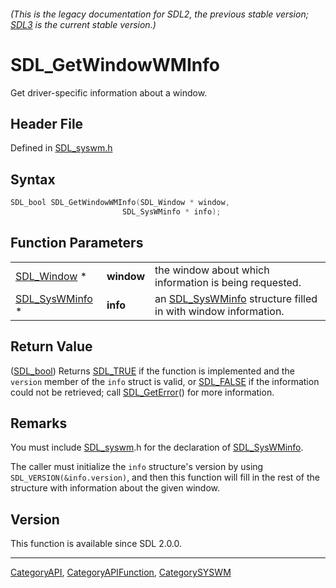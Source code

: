 ###### (This is the legacy documentation for SDL2, the previous stable version; [SDL3](https://wiki.libsdl.org/SDL3/) is the current stable version.)
# SDL_GetWindowWMInfo

Get driver-specific information about a window.

## Header File

Defined in [SDL_syswm.h](https://github.com/libsdl-org/SDL/blob/SDL2/include/SDL_syswm.h)

## Syntax

```c
SDL_bool SDL_GetWindowWMInfo(SDL_Window * window,
                         SDL_SysWMinfo * info);
```

## Function Parameters

|                                  |            |                                                                                |
| -------------------------------- | ---------- | ------------------------------------------------------------------------------ |
| [SDL_Window](SDL_Window) *       | **window** | the window about which information is being requested.                         |
| [SDL_SysWMinfo](SDL_SysWMinfo) * | **info**   | an [SDL_SysWMinfo](SDL_SysWMinfo) structure filled in with window information. |

## Return Value

([SDL_bool](SDL_bool)) Returns [SDL_TRUE](SDL_TRUE) if the function is
implemented and the `version` member of the `info` struct is valid, or
[SDL_FALSE](SDL_FALSE) if the information could not be retrieved; call
[SDL_GetError](SDL_GetError)() for more information.

## Remarks

You must include [SDL_syswm](SDL_syswm).h for the declaration of
[SDL_SysWMinfo](SDL_SysWMinfo).

The caller must initialize the `info` structure's version by using
`SDL_VERSION(&info.version)`, and then this function will fill in the rest
of the structure with information about the given window.

## Version

This function is available since SDL 2.0.0.

----
[CategoryAPI](CategoryAPI), [CategoryAPIFunction](CategoryAPIFunction), [CategorySYSWM](CategorySYSWM)

